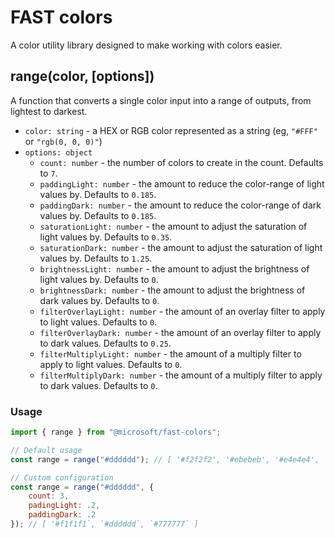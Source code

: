 # FAST colors
A color utility library designed to make working with colors easier.

## range(color, [options])
A function that converts a single color input into a range of outputs, from lightest to darkest. 
- `color: string` - a HEX or RGB color represented as a string (eg, `"#FFF"` or `"rgb(0, 0, 0)"`)
- `options: object`
    - `count: number` - the number of colors to create in the count. Defaults to `7`.
    - `paddingLight: number` - the amount to reduce the color-range of light values by. Defaults to `0.185`.
    - `paddingDark: number` - the amount to reduce the color-range of dark values by. Defaults to `0.185`.
    - `saturationLight: number` - the amount to adjust the saturation of light values by. Defaults to `0.35`.
    - `saturationDark: number` - the amount to adjust the saturation of light values by. Defaults to `1.25`.
    - `brightnessLight: number` - the amount to adjust the brightness of light values by. Defaults to `0`.
    - `brightnessDark: number` - the amount to adjust the brightness of dark values by. Defaults to `0`.
    - `filterOverlayLight: number` - the amount of an overlay filter to apply to light values. Defaults to `0`.
    - `filterOverlayDark: number` - the amount of an overlay filter to apply to dark values. Defaults to `0.25`.
    - `filterMultiplyLight: number` - the amount of a multiply filter to apply to light values. Defaults to `0`.
    - `filterMultiplyDark: number` - the amount of a multiply filter to apply to dark values. Defaults to `0`.

### Usage
```js
import { range } from "@microsoft/fast-colors";

// Default usage
const range = range("#dddddd"); // [ '#f2f2f2', '#ebebeb', '#e4e4e4', '#dddddd', '#b6b6b6', '#8f8f8f', '#696969' ]

// Custom configuration
const range = range("#dddddd", {
    count: 3,
    padingLight: .2,
    paddingDark: .2
}); // [ '#f1f1f1`, `#dddddd`, `#777777` ]
```
